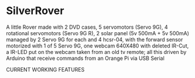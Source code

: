 # SilverRover
A little Rover made with 2 DVD cases, 5 servomotors (Servo 9G), 4 rotational servomotors (Servo 9G R), 2 solar panel (5v 500mA + 5v 500mA) managed by 2 Servo 9G for each and 4 hcsr-04, with the forward sensor motorized with 1 of 5 Servo 9G, one webcam 640X480 with deleted IR-Cut, a IR-LED put on the webcam taken from an old tv remote; all this driven by Arduino that receive commands from an Orange Pi via USB Serial





CURRENT WORKING FEATURES


